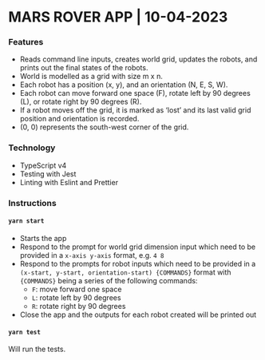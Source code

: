# MARS ROVER APP | 10-04-2023

### Features

- Reads command line inputs, creates world grid, updates the robots, and prints out the final states of the robots.
- World is modelled as a grid with size m x n.
- Each robot has a position (x, y), and an orientation (N, E, S, W).
- Each robot can move forward one space (F), rotate left by 90 degrees (L), or rotate right by 90 degrees (R).
- If a robot moves off the grid, it is marked as ‘lost’ and its last valid grid position and orientation is recorded.
- (0, 0) represents the south-west corner of the grid.

### Technology
- TypeScript v4
- Testing with Jest
- Linting with Eslint and Prettier

### Instructions

#### `yarn start`

- Starts the app
- Respond to the prompt for world grid dimension input which need to be provided in a `x-axis y-axis` format, e.g. `4 8`
- Respond to the prompts for robot inputs which need to be provided in a `(x-start, y-start, orientation-start) {COMMANDS}` format with `{COMMANDS}` being a series of the following commands:
  - `F`: move forward one space
  - `L`: rotate left by 90 degrees
  - `R`: rotate right by 90 degrees
- Close the app and the outputs for each robot created will be printed out

#### `yarn test`

Will run the tests.
